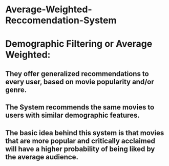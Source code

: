 # Average-Weighted-Reccomendation-System
# Demographic Filtering or Average Weighted:
## They offer generalized recommendations to every user, based on movie popularity and/or genre. 
## The System recommends the same movies to users with similar demographic features. 
## The basic idea behind this system is that movies that are more popular and critically acclaimed will have a higher probability of being liked by the average audience.
